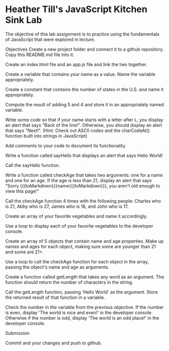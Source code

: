 # Heather Till's JavaScript Kitchen Sink Lab


The objective of this lab assignment is to practice using the fundamentals of JavaScript that were explored in lecture.


Objectives
Create a new project folder and connect it to a github repository. Copy this README.md file into it.

Create an index.html file and an app.js file and link the two together.

Create a variable that contains your name as a value. Name the variable appropriately.

Create a constant that contains the number of states in the U.S. and name it appropriately.

Compute the result of adding 5 and 4 and store it in an appropriately named variable.

Write some code so that if your name starts with a letter after L, you display an alert that says "Back of the line!". Otherwise, you should display an alert that says "Next!". (Hint: Check out ASCII codes and the charCodeAt() function built into strings in JavaScript)

Add comments to your code to document its functionality

Write a function called sayHello that displays an alert that says Hello World!

Call the sayHello function.

Write a function called checkAge that takes two arguments: one for a name and one for an age. If the age is less than 21, display an alert that says "Sorry {{{toMarkdown}}}name{{{toMarkdown}}}, you aren't old enough to view this page!"

Call the checkAge function 4 times with the following people: Charles who is 21, Abby who is 27, James who is 18, and John who is 17.

Create an array of your favorite vegetables and name it accordingly.

Use a loop to display each of your favorite vegetables to the developer console.

Create an array of 5 objects that contain name and age properties. Make up names and ages for each object, making sure some are younger than 21 and some are 21+.

Use a loop to call the checkAge function for each object in the array, passing the object's name and age as arguments.

Create a function called getLength that takes any word as an argument. The function should return the number of characters in the string.

Call the getLength function, passing 'Hello World' as the argument. Store the returned result of that function in a variable.

Check the number in the variable from the previous objective. If the number is even, display 'The world is nice and even!' in the developer console. Otherwise if the number is odd, display 'The world is an odd place!' in the developer console.


Submission

Commit and your changes and push to github.